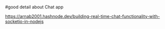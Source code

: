 #good detail about Chat app

https://arnab2001.hashnode.dev/building-real-time-chat-functionality-with-socketio-in-nodejs